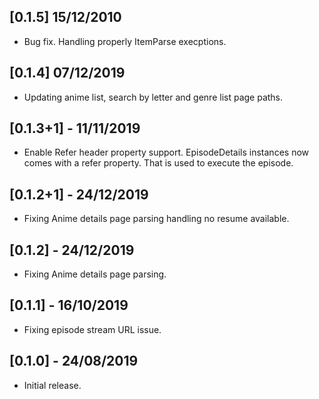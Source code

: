 ## [0.1.5] 15/12/2010
* Bug fix. Handling properly ItemParse execptions.

## [0.1.4] 07/12/2019
* Updating anime list, search by letter and genre list page paths.

## [0.1.3+1] - 11/11/2019
* Enable Refer header property support. EpisodeDetails instances now comes with a refer property. 
That is used to execute the episode.

## [0.1.2+1] - 24/12/2019
* Fixing Anime details page parsing handling no resume available. 

## [0.1.2] - 24/12/2019
* Fixing Anime details page parsing. 

## [0.1.1] - 16/10/2019
* Fixing episode stream URL issue.

## [0.1.0] - 24/08/2019

* Initial release.
